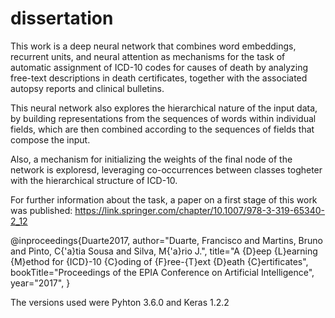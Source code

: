 # dissertation

This work is a deep neural network that combines word embeddings, recurrent units, and neural attention as mechanisms for the task of automatic assignment of ICD-10 codes for causes of death by analyzing free-text descriptions in death certificates, together with the associated autopsy reports and clinical bulletins.

This neural network also explores the hierarchical nature of the input data, by building representations from the sequences of words within individual fields, which are then combined according to the sequences of fields that compose the input.

Also, a mechanism for initializing the weights of the final node of the network is exploresd, leveraging co-occurrences between classes togheter with the hierarchical structure of ICD-10.

For further information about the task, a paper on a first stage of this work was published: 
https://link.springer.com/chapter/10.1007/978-3-319-65340-2_12 

@inproceedings{Duarte2017,
author="Duarte, Francisco
and Martins, Bruno
and Pinto, C{\'a}tia Sousa
and Silva, M{\'a}rio J.",
title="A {D}eep {L}earning {M}ethod for {ICD}-10 {C}oding of {F}ree-{T}ext {D}eath {C}ertificates",
bookTitle="Proceedings of the EPIA Conference on Artificial Intelligence",
year="2017",
}

The versions used were Pyhton 3.6.0 and Keras 1.2.2

